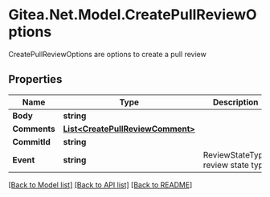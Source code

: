 # Gitea.Net.Model.CreatePullReviewOptions
CreatePullReviewOptions are options to create a pull review

## Properties

Name | Type | Description | Notes
------------ | ------------- | ------------- | -------------
**Body** | **string** |  | [optional] 
**Comments** | [**List&lt;CreatePullReviewComment&gt;**](CreatePullReviewComment.md) |  | [optional] 
**CommitId** | **string** |  | [optional] 
**Event** | **string** | ReviewStateType review state type | [optional] 

[[Back to Model list]](../README.md#documentation-for-models) [[Back to API list]](../README.md#documentation-for-api-endpoints) [[Back to README]](../README.md)

